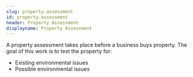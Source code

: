 ```yaml
---
slug: property-assessment
id: property-assessment
header: Property Assessment
displayname: Property Assessment
---
```


A property assessment takes place before a business buys property. The goal of this work is to test the property for:

- Existing environmental issues
- Possible environmental issues
